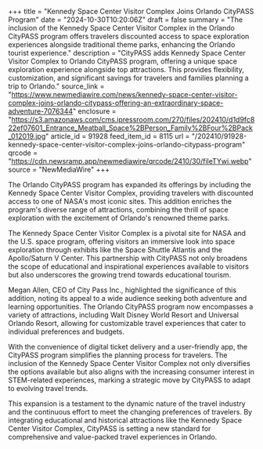 +++
title = "Kennedy Space Center Visitor Complex Joins Orlando CityPASS Program"
date = "2024-10-30T10:20:06Z"
draft = false
summary = "The inclusion of the Kennedy Space Center Visitor Complex in the Orlando CityPASS program offers travelers discounted access to space exploration experiences alongside traditional theme parks, enhancing the Orlando tourist experience."
description = "CityPASS adds Kennedy Space Center Visitor Complex to Orlando CityPASS program, offering a unique space exploration experience alongside top attractions. This provides flexibility, customization, and significant savings for travelers and families planning a trip to Orlando."
source_link = "https://www.newmediawire.com/news/kennedy-space-center-visitor-complex-joins-orlando-citypass-offering-an-extraordinary-space-adventure-7076344"
enclosure = "https://s3.amazonaws.com/cms.ipressroom.com/270/files/202410/d1d9fc822ef07601_Entrance_Meatball_Space%2BPerson_Family%2BFour%2BPack_012019.jpg"
article_id = 91928
feed_item_id = 8115
url = "/202410/91928-kennedy-space-center-visitor-complex-joins-orlando-citypass-program"
qrcode = "https://cdn.newsramp.app/newmediawire/qrcode/2410/30/fileTYwi.webp"
source = "NewMediaWire"
+++

<p>The Orlando CityPASS program has expanded its offerings by including the Kennedy Space Center Visitor Complex, providing travelers with discounted access to one of NASA's most iconic sites. This addition enriches the program's diverse range of attractions, combining the thrill of space exploration with the excitement of Orlando's renowned theme parks.</p><p>The Kennedy Space Center Visitor Complex is a pivotal site for NASA and the U.S. space program, offering visitors an immersive look into space exploration through exhibits like the Space Shuttle Atlantis and the Apollo/Saturn V Center. This partnership with CityPASS not only broadens the scope of educational and inspirational experiences available to visitors but also underscores the growing trend towards educational tourism.</p><p>Megan Allen, CEO of City Pass Inc., highlighted the significance of this addition, noting its appeal to a wide audience seeking both adventure and learning opportunities. The Orlando CityPASS program now encompasses a variety of attractions, including Walt Disney World Resort and Universal Orlando Resort, allowing for customizable travel experiences that cater to individual preferences and budgets.</p><p>With the convenience of digital ticket delivery and a user-friendly app, the CityPASS program simplifies the planning process for travelers. The inclusion of the Kennedy Space Center Visitor Complex not only diversifies the options available but also aligns with the increasing consumer interest in STEM-related experiences, marking a strategic move by CityPASS to adapt to evolving travel trends.</p><p>This expansion is a testament to the dynamic nature of the travel industry and the continuous effort to meet the changing preferences of travelers. By integrating educational and historical attractions like the Kennedy Space Center Visitor Complex, CityPASS is setting a new standard for comprehensive and value-packed travel experiences in Orlando.</p>